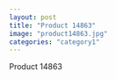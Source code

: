 ```yaml
---
layout: post
title: "Product 14863"
image: "product14863.jpg"
categories: "category1"
---
```

Product 14863
